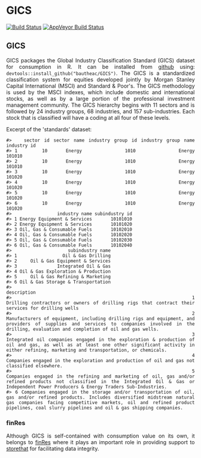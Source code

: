 GICS
================

[![Build Status](https://travis-ci.com/bautheac/GICS.svg?branch=master)](https://travis-ci.com/bautheac/GICS) [![AppVeyor Build Status](https://ci.appveyor.com/api/projects/status/github/bautheac/GICS?branch=master&svg=true)](https://ci.appveyor.com/project/bautheac/GICS)

<style> body {text-align: justify} </style>
<!-- README.md is generated from README.Rmd. Please edit that file -->
GICS
----

GICS packages the Global Industry Classification Standard (GICS) dataset for consumption in R. It can be installed from [github](https://github.com/bautheac/GICS/) using: `devtools::install_github("bautheac/GICS")`.
The GICS is a standardized classification system for equities developed jointly by Morgan Stanley Capital International (MSCI) and Standard & Poor's. The GICS methodology is used by the MSCI indexes, which include domestic and international stocks, as well as by a large portion of the professional investment management community. The GICS hierarchy begins with 11 sectors and is followed by 24 industry groups, 68 industries, and 157 sub-industries. Each stock that is classified will have a coding at all four of these levels.

Excerpt of the 'standards' dataset:

    #>   sector id sector name industry group id industry group name industry id
    #> 1        10      Energy              1010              Energy      101010
    #> 2        10      Energy              1010              Energy      101010
    #> 3        10      Energy              1010              Energy      101020
    #> 4        10      Energy              1010              Energy      101020
    #> 5        10      Energy              1010              Energy      101020
    #> 6        10      Energy              1010              Energy      101020
    #>                 industry name subindustry id
    #> 1 Energy Equipment & Services       10101010
    #> 2 Energy Equipment & Services       10101020
    #> 3 Oil, Gas & Consumable Fuels       10102010
    #> 4 Oil, Gas & Consumable Fuels       10102020
    #> 5 Oil, Gas & Consumable Fuels       10102030
    #> 6 Oil, Gas & Consumable Fuels       10102040
    #>                     subindustry name
    #> 1                 Oil & Gas Drilling
    #> 2     Oil & Gas Equipment & Services
    #> 3               Integrated Oil & Gas
    #> 4 Oil & Gas Exploration & Production
    #> 5     Oil & Gas Refining & Marketing
    #> 6 Oil & Gas Storage & Transportation
    #>                                                                                                                                                                                                                                                               description
    #> 1                                                                                                                                                                         Drilling contractors or owners of drilling rigs that contract their services for drilling wells
    #> 2                                                                        Manufacturers of equipment, including drilling rigs and equipment, and providers of supplies and services to companies involved in the drilling, evaluation and completion of oil and gas wells.
    #> 3                                                                     Integrated oil companies engaged in the exploration & production of oil and gas, as well as at least one other significant activity in either refining, marketing and transportation, or chemicals.
    #> 4                                                                                                                                                                            Companies engaged in the exploration and production of oil and gas not classified elsewhere.
    #> 5                                                                          Companies engaged in the refining and marketing of oil, gas and/or refined products not classified in the Integrated Oil & Gas or Independent Power Producers & Energy Traders Sub-Industries.
    #> 6 Companies engaged in the storage and/or transportation of oil, gas and/or refined products. Includes diversified midstream natural gas companies facing competitive markets, oil and refined product pipelines, coal slurry pipelines and oil & gas shipping companies.

### finRes

Although GICS is self-contained with consumption value on its own, it belongs to [finRes](https://bautheac.github.io/finRes/) where it plays an important role in providing support to [storethat](https://github.io/bautheac/storethat/) for facilitating data integrity.
